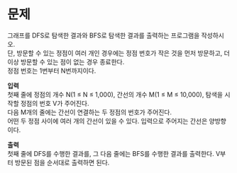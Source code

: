 # 문제   
그래프를 DFS로 탐색한 결과와 BFS로 탐색한 결과를 출력하는 프로그램을 작성하시오.   
단, 방문할 수 있는 정점이 여러 개인 경우에는 정점 번호가 작은 것을 먼저 방문하고, 더 이상 방문할 수 있는 점이 없는 경우 종료한다.   
정점 번호는 1번부터 N번까지이다.   

**입력**   
첫째 줄에 정점의 개수 N(1 ≤ N ≤ 1,000), 간선의 개수 M(1 ≤ M ≤ 10,000), 탐색을 시작할 정점의 번호 V가 주어진다.   
다음 M개의 줄에는 간선이 연결하는 두 정점의 번호가 주어진다.   
어떤 두 정점 사이에 여러 개의 간선이 있을 수 있다. 입력으로 주어지는 간선은 양방향이다.   

**출력**   
첫째 줄에 DFS를 수행한 결과를, 그 다음 줄에는 BFS를 수행한 결과를 출력한다. V부터 방문된 점을 순서대로 출력하면 된다.   
